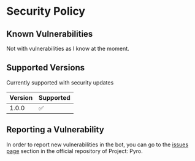 # Security Policy

## Known Vulnerabilities

Not with vulnerabilities as I know at the moment.

## Supported Versions

Currently supported with security updates

| Version | Supported          |
| ------- | ------------------ |
| 1.0.0  | :white_check_mark: |


## Reporting a Vulnerability

In order to report new vulnerabilities in the bot, you can go to the [issues page](https://github.com/reallyslimy/Project-Pyro/issues) section in the official repository of Project: Pyro.
